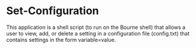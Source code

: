 # Set-Configuration
This application is a shell script (to run on the Bourne shell) that allows a user to view, add, or delete a setting in a configuration file (config.txt) that contains settings in the form variable=value.
